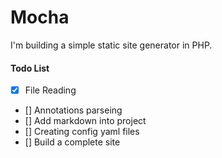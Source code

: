 # Mocha

I'm building a simple static site generator in PHP.

#### Todo List

- [x] File Reading
- [] Annotations parseing
- [] Add markdown into project
- [] Creating config yaml files
- [] Build a complete site